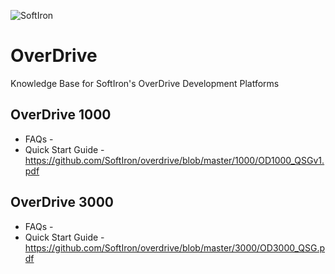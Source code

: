 ![SoftIron](https://cdn-media.softiron.com/images/softiron-logo.svg)

# OverDrive
Knowledge Base for SoftIron's OverDrive Development Platforms

## OverDrive 1000

* FAQs - 
* Quick Start Guide - https://github.com/SoftIron/overdrive/blob/master/1000/OD1000_QSGv1.pdf

## OverDrive 3000

* FAQs - 
* Quick Start Guide - https://github.com/SoftIron/overdrive/blob/master/3000/OD3000_QSG.pdf
